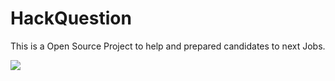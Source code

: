 # HackQuestion
This is a Open Source Project to help and prepared candidates to next Jobs.

<img src="https://travis-ci.org/shpsyte/HackQuestion.svg?branch=master" />
